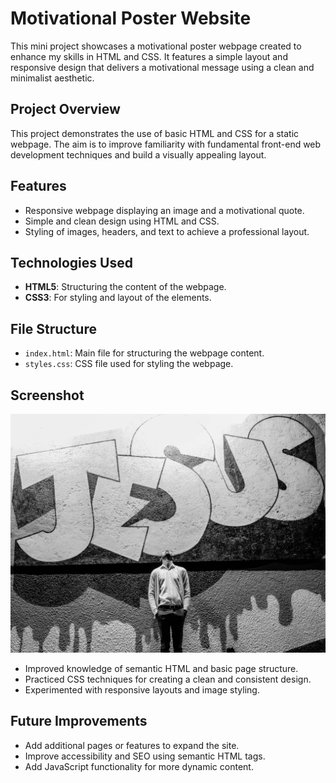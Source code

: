 
# Motivational Poster Website

This mini project showcases a motivational poster webpage created to enhance my skills in HTML and CSS. It features a simple layout and responsive design that delivers a motivational message using a clean and minimalist aesthetic.

## Project Overview

This project demonstrates the use of basic HTML and CSS for a static webpage. The aim is to improve familiarity with fundamental front-end web development techniques and build a visually appealing layout.

## Features

- Responsive webpage displaying an image and a motivational quote.
- Simple and clean design using HTML and CSS.
- Styling of images, headers, and text to achieve a professional layout.

## Technologies Used

- **HTML5**: Structuring the content of the webpage.
- **CSS3**: For styling and layout of the elements.

## File Structure

- `index.html`: Main file for structuring the webpage content.
- `styles.css`: CSS file used for styling the webpage.

## Screenshot

![Motivational Poster](./Assets/Images/gift-habeshaw-QDP10NbwcyE-unsplash.jpg)

- Improved knowledge of semantic HTML and basic page structure.
- Practiced CSS techniques for creating a clean and consistent design.
- Experimented with responsive layouts and image styling.

## Future Improvements

- Add additional pages or features to expand the site.
- Improve accessibility and SEO using semantic HTML tags.
- Add JavaScript functionality for more dynamic content.

